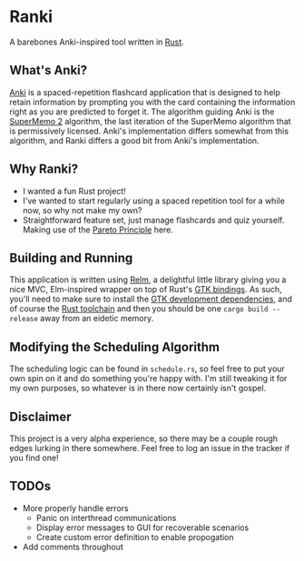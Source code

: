 # Ranki
A barebones Anki-inspired tool written in <a href="https://www.rust-lang.org/">Rust</a>.

## What's Anki?
<a href="https://apps.ankiweb.net/">Anki</a> is a spaced-repetition flashcard application
that is designed to help retain information by prompting you with the card
containing the information right as you are predicted to forget it. The algorithm
guiding Anki is the
<a href="https://www.supermemo.com/en/archives1990-2015/english/ol/sm2">SuperMemo 2</a>
algorithm, the last iteration of the SuperMemo algorithm that is permissively
licensed. Anki's implementation differs somewhat from this algorithm, and Ranki
differs a good bit from Anki's implementation.

## Why Ranki?
- I wanted a fun Rust project!
- I've wanted to start regularly using a spaced repetition tool for a while now,
so why not make my own?
- Straightforward feature set, just manage flashcards and quiz yourself. Making
use of the <a href="https://en.wikipedia.org/wiki/Pareto_principle">Pareto Principle</a>
here.

## Building and Running
This application is written using <a href="https://github.com/antoyo/relm">Relm</a>,
a delightful little library giving you a nice MVC, Elm-inspired wrapper on top
of Rust's <a href="https://gtk-rs.org/">GTK bindings</a>. As such, you'll need
to make sure to install the
<a href="https://www.gtk.org/docs/installations/">GTK development dependencies</a>,
and of course the <a href="https://www.rust-lang.org/tools/install">Rust toolchain</a>
and then you should be one `cargo build --release` away from an eidetic memory.

## Modifying the Scheduling Algorithm
The scheduling logic can be found in `schedule.rs`, so feel free to put your own
spin on it and do something you're happy with. I'm still tweaking it for my own
purposes, so whatever is in there now certainly isn't gospel.

## Disclaimer
This project is a very alpha experience, so there may be a couple rough edges
lurking in there somewhere. Feel free to log an issue in the tracker if you find
one!

## TODOs
- More properly handle errors
    - Panic on interthread communications
    - Display error messages to GUI for recoverable scenarios
    - Create custom error definition to enable propogation
- Add comments throughout
